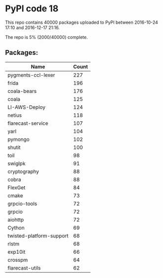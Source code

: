 # PyPI code 18

This repo contains 40000 packages uploaded to PyPI between 
2016-10-24 17:10 and 2016-12-17 21:16.

The repo is 5% (2000/40000) complete.

## Packages:

| Name  | Count |
| ----- | ----- |
| pygments-ccl-lexer | 227 |
| frida | 196 |
| coala-bears | 176 |
| coala | 125 |
| LI-AWS-Deploy | 124 |
| netius | 118 |
| flarecast-service | 107 |
| yarl | 104 |
| pymongo | 102 |
| shutit | 100 |
| toil | 98 |
| swiglpk | 91 |
| cryptography | 88 |
| cobra | 88 |
| FlexGet | 84 |
| cmake | 73 |
| grpcio-tools | 72 |
| grpcio | 72 |
| aiohttp | 72 |
| Cython | 69 |
| twisted-platform-support | 68 |
| rlstm | 68 |
| exp10it | 66 |
| crosspm | 64 |
| flarecast-utils | 62 |


